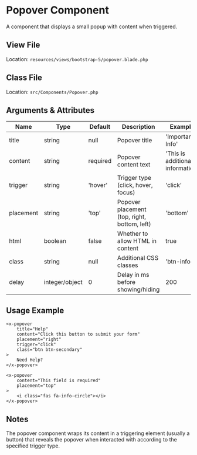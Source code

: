 # Popover Component

A component that displays a small popup with content when triggered.

## View File

Location: `resources/views/bootstrap-5/popover.blade.php`

## Class File

Location: `src/Components/Popover.php`

## Arguments & Attributes

| Name | Type | Default | Description | Example |
|------|------|---------|-------------|---------|
| title | string | null | Popover title | 'Important Info' |
| content | string | required | Popover content text | 'This is additional information' |
| trigger | string | 'hover' | Trigger type (click, hover, focus) | 'click' |
| placement | string | 'top' | Popover placement (top, right, bottom, left) | 'bottom' |
| html | boolean | false | Whether to allow HTML in content | true |
| class | string | null | Additional CSS classes | 'btn-info' |
| delay | integer/object | 0 | Delay in ms before showing/hiding | 200 |

## Usage Example

```blade
<x-popover 
    title="Help" 
    content="Click this button to submit your form"
    placement="right"
    trigger="click"
    class="btn btn-secondary"
>
    Need Help?
</x-popover>

<x-popover
    content="This field is required"
    placement="top"
>
    <i class="fas fa-info-circle"></i>
</x-popover>
```

## Notes

The popover component wraps its content in a triggering element (usually a button) that reveals the popover when interacted with according to the specified trigger type.
